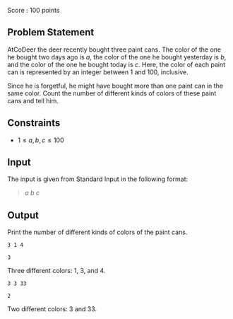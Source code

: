 Score : $100$ points

## Problem Statement

AtCoDeer the deer recently bought three paint cans.
The color of the one he bought two days ago is $a$, the color of the one he bought yesterday is $b$, and the color of the one he bought today is $c$.
Here, the color of each paint can is represented by an integer between $1$ and $100$, inclusive.

Since he is forgetful, he might have bought more than one paint can in the same color.
Count the number of different kinds of colors of these paint cans and tell him.

## Constraints

- $1 \leq a,b,c \leq 100$

## Input

The input is given from Standard Input in the following format:

> $a$ $b$ $c$

## Output

Print the number of different kinds of colors of the paint cans.

```input1
3 1 4
```

```output1
3
```

Three different colors: $1$, $3$, and $4$.

```input2
3 3 33
```

```output2
2
```

Two different colors: $3$ and $33$.